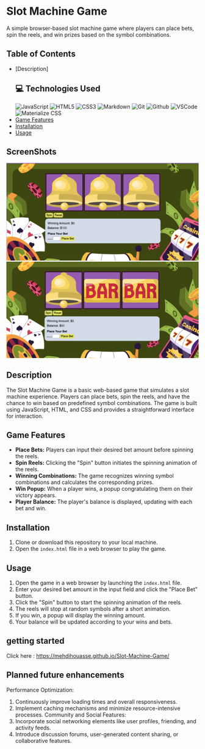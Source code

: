# Slot Machine Game

A simple browser-based slot machine game where players can place bets, spin the reels, and win prizes based on the symbol combinations.

## Table of Contents

- [Description]
  ## :computer: Technologies Used
  ![JavaScript](https://img.shields.io/badge/-JavaScript-05122A?style=flat&logo=javascript)
  ![HTML5](https://img.shields.io/badge/-HTML5-05122A?style=flat&logo=html5)
  ![CSS3](https://img.shields.io/badge/-CSS-05122A?style=flat&logo=css3)
  ![Markdown](https://img.shields.io/badge/-Markdown-05122A?style=flat&logo=markdown)
  ![Git](https://img.shields.io/badge/-Git-05122A?style=flat&logo=git)
  ![Github](https://img.shields.io/badge/-GitHub-05122A?style=flat&logo=github)
  ![VSCode](https://img.shields.io/badge/-VS_Code-05122A?style=flat&logo=visualstudio)
  ![Materialize CSS](https://img.shields.io/badge/-Materialize_CSS-05122A?style=flat&logo=materialdesign)
- [Game Features](#game-features)
- [Installation](#installation)
- [Usage](#usage)

## ScreenShots
![initial state](imgs/initial.png)
![first spin](imgs/spin.png)


## Description

The Slot Machine Game is a basic web-based game that simulates a slot machine experience. Players can place bets, spin the reels, and have the chance to win based on predefined symbol combinations. The game is built using JavaScript, HTML, and CSS and provides a straightforward interface for interaction.

## Game Features

- **Place Bets:** Players can input their desired bet amount before spinning the reels.
- **Spin Reels:** Clicking the "Spin" button initiates the spinning animation of the reels.
- **Winning Combinations:** The game recognizes winning symbol combinations and calculates the corresponding prizes.
- **Win Popup:** When a player wins, a popup congratulating them on their victory appears.
- **Player Balance:** The player's balance is displayed, updating with each bet and win.

## Installation

1. Clone or download this repository to your local machine.
2. Open the `index.html` file in a web browser to play the game.

## Usage

1. Open the game in a web browser by launching the `index.html` file.
2. Enter your desired bet amount in the input field and click the "Place Bet" button.
3. Click the "Spin" button to start the spinning animation of the reels.
4. The reels will stop at random symbols after a short animation.
5. If you win, a popup will display the winning amount.
6. Your balance will be updated according to your wins and bets.
## getting started
Click here : https://mehdihouasse.github.io/Slot-Machine-Game/
## Planned future enhancements
Performance Optimization:
1. Continuously improve loading times and overall responsiveness.
2. Implement caching mechanisms and minimize resource-intensive processes.
Community and Social Features:
1. Incorporate social networking elements like user profiles, friending, and activity feeds.
2. Introduce discussion forums, user-generated content sharing, or collaborative features.
